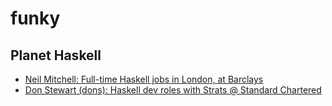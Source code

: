 # funky

## Planet Haskell
- [Neil Mitchell: Full-time Haskell jobs in London, at Barclays](http://neilmitchell.blogspot.com/2016/09/full-time-haskell-jobs-in-london-at.html)
- [Don Stewart (dons): Haskell dev roles with Strats @ Standard Chartered](https://donsbot.wordpress.com/2016/09/29/haskell-dev-roles-with-strats-standard-chartered/)



